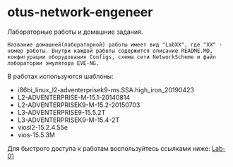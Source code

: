 # otus-network-engeneer
Лабораторные работы и домашние задания.


`Название домашней(лабораторной) работы имеет вид "LabXX", где "XX" - номер работы.
Внутри каждой работы содержится описание README.MD, конфигурации оборудования Configs, схема сети NetworkScheme и файл лаборатории эмулятора EVE-NG.`

В работах используются шаблоны:
- i86bi_linux_l2-adventerprisek9-ms.SSA.high_iron_20190423
- L2-ADVENTERPRISE-M-15.1-20140814
- L2-ADVENTERPRISEK9-M-15.2-20150703
- L3-ADVENTERPRISE9-15.5.2T
- L3-ADVENTERPRISEK9-M-15.4-2T
- viosl2-15.2.4.55e
- vios-15.5.3M


Для быстрого доступа к работам воспользуйтесь ссылками ниже:
[Lab-01](https://github.com/Samurai1135/otus-network-engeneer/blob/95a607540d4015a4a4e2b7b29e6b9233dc2400a6/Lab-01/README.MD)
